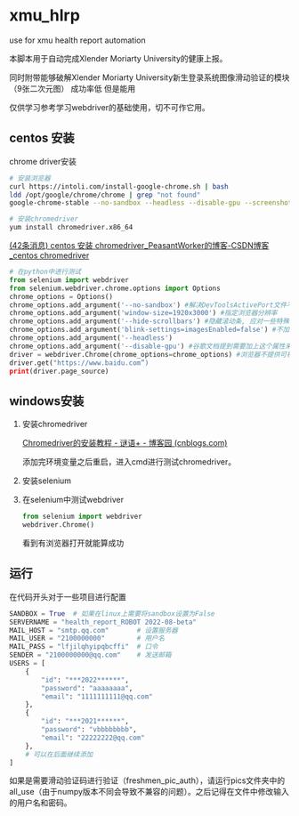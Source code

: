 # xmu_hlrp
use for xmu health report automation



本脚本用于自动完成Xlender Moriarty University的健康上报。

同时附带能够破解Xlender Moriarty University新生登录系统图像滑动验证的模块（9张二次元图） 成功率低 但是能用

仅供学习参考学习webdriver的基础使用，切不可作它用。
## centos 安装

chrome driver安装

```bash
# 安装浏览器
curl https://intoli.com/install-google-chrome.sh | bash
ldd /opt/google/chrome/chrome | grep "not found"
google-chrome-stable --no-sandbox --headless --disable-gpu --screenshot https://www.baidu.com

# 安装chromedriver
yum install chromedriver.x86_64
```

[(42条消息) centos 安装 chromedriver_PeasantWorker的博客-CSDN博客_centos chromedriver](https://blog.csdn.net/qq_44193969/article/details/123901407)

```python
# 在python中进行测试
from selenium import webdriver
from selenium.webdriver.chrome.options import Options
chrome_options = Options()
chrome_options.add_argument('--no-sandbox') #解决DevToolsActivePort文件不存在的报错
chrome_options.add_argument('window-size=1920x3000') #指定浏览器分辨率
chrome_options.add_argument('--hide-scrollbars') #隐藏滚动条, 应对一些特殊页面
chrome_options.add_argument('blink-settings=imagesEnabled=false') #不加载图片, 提升速度
chrome_options.add_argument('--headless')
chrome_options.add_argument('--disable-gpu') #谷歌文档提到需要加上这个属性来规避bug
driver = webdriver.Chrome(chrome_options=chrome_options) #浏览器不提供可视化页面. linux下如果系统不支持可视化不加这条会启动失败
driver.get("https://www.baidu.com”)
print(driver.page_source)
```





## windows安装

1. 安装chromedriver

   [Chromedriver的安装教程 - 谜语+ - 博客园 (cnblogs.com)](https://www.cnblogs.com/022414ls/p/15171863.html)

   添加完环境变量之后重启，进入cmd进行测试chromedriver。

2. 安装selenium

3. 在selenium中测试webdriver

   ```python
   from selenium import webdriver
   webdriver.Chrome()
   ```

   看到有浏览器打开就能算成功	



## 运行

在代码开头对于一些项目进行配置

```python
SANDBOX = True	# 如果在linux上需要将sandbox设置为False
SERVERNAME = "health_report_ROBOT 2022-08-beta"
MAIL_HOST = "smtp.qq.com"       # 设置服务器
MAIL_USER = "2100000000"        # 用户名
MAIL_PASS = "lfjilqhyipqbcffi"  # 口令
SENDER = "2100000000@qq.com"    # 发送邮箱
USERS = [
    {
        "id": "***2022******",
        "password": "aaaaaaaa",
        "email": "1111111111@qq.com"
    },
    {
        "id": "***2021******",
        "password": "vbbbbbbbb",
        "email": "22222222@qq.com"
    },
    # 可以在后面继续添加
]
```

如果是需要滑动验证码进行验证（freshmen_pic_auth），请运行pics文件夹中的all_use（由于numpy版本不同会导致不兼容的问题）。之后记得在文件中修改输入的用户名和密码。

